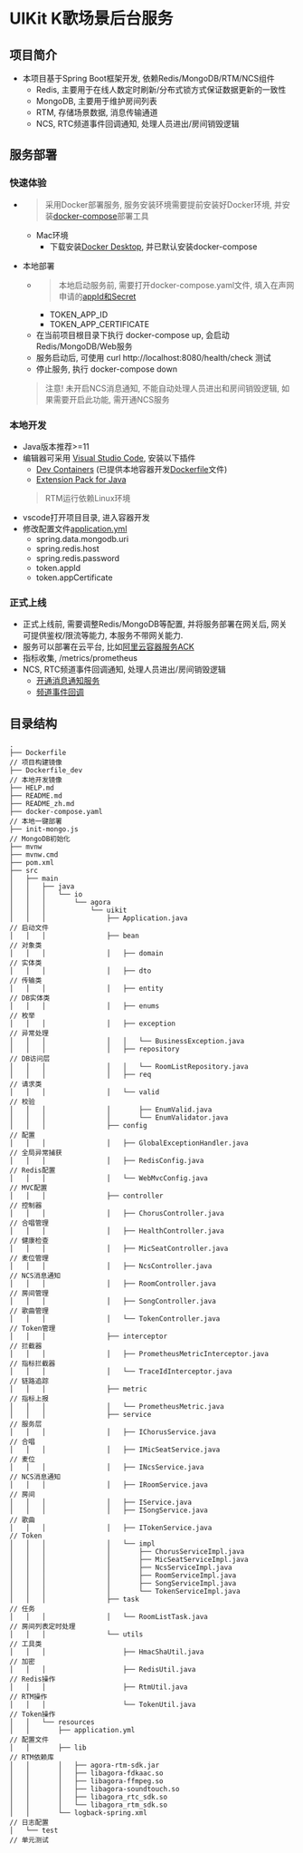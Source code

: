 # UIKit K歌场景后台服务
## 项目简介
- 本项目基于Spring Boot框架开发, 依赖Redis/MongoDB/RTM/NCS组件
    - Redis, 主要用于在线人数定时刷新/分布式锁方式保证数据更新的一致性
    - MongoDB, 主要用于维护房间列表
    - RTM, 存储场景数据, 消息传输通道
    - NCS, RTC频道事件回调通知, 处理人员进出/房间销毁逻辑


## 服务部署
### 快速体验
- > 采用Docker部署服务, 服务安装环境需要提前安装好Docker环境, 并安装[docker-compose](https://docs.docker.com/compose/)部署工具
  - Mac环境
      - 下载安装[Docker Desktop](https://www.docker.com/products/docker-desktop/), 并已默认安装docker-compose
- 本地部署
    - > 本地启动服务前, 需要打开docker-compose.yaml文件, 填入在声网申请的[appId和Secret](https://docs.agora.io/cn/Agora%20Platform/get_appid_token?platform=All%20Platforms#%E8%8E%B7%E5%8F%96-app-id)
        - TOKEN_APP_ID
        - TOKEN_APP_CERTIFICATE
    - 在当前项目根目录下执行 docker-compose up, 会启动Redis/MongoDB/Web服务
    - 服务启动后, 可使用 curl http://localhost:8080/health/check 测试
    - 停止服务, 执行 docker-compose down

    > 注意! 未开启NCS消息通知, 不能自动处理人员进出和房间销毁逻辑, 如果需要开启此功能, 需开通NCS服务


### 本地开发
- Java版本推荐>=11
- 编辑器可采用 [Visual Studio Code](https://code.visualstudio.com/), 安装以下插件
    - [Dev Containers](https://marketplace.visualstudio.com/items?itemName=ms-vscode-remote.remote-containers) (已提供本地容器开发[Dockerfile](Dockerfile_dev)文件)
    - [Extension Pack for Java](https://marketplace.visualstudio.com/items?itemName=vscjava.vscode-java-pack)
    > RTM运行依赖Linux环境
- vscode打开项目目录, 进入容器开发
- 修改配置文件[application.yml](src/main/resources/application.yml)
    - spring.data.mongodb.uri
    - spring.redis.host
    - spring.redis.password
    - token.appId
    - token.appCertificate


### 正式上线
- 正式上线前, 需要调整Redis/MongoDB等配置, 并将服务部署在网关后, 网关可提供鉴权/限流等能力, 本服务不带网关能力.
- 服务可以部署在云平台, 比如[阿里云容器服务ACK](https://www.alibabacloud.com/zh/product/kubernetes)
- 指标收集, /metrics/prometheus
- NCS, RTC频道事件回调通知, 处理人员进出/房间销毁逻辑
    - [开通消息通知服务
](https://docs.agora.io/cn/video-call-4.x/enable_webhook_ncs?platform=All%20Platforms)
    - [频道事件回调
](https://docs.agora.io/cn/video-call-4.x/rtc_channel_event?platform=All%20Platforms)


## 目录结构
```
.
├── Dockerfile                                                          // 项目构建镜像
├── Dockerfile_dev                                                      // 本地开发镜像
├── HELP.md
├── README.md
├── README_zh.md
├── docker-compose.yaml                                                 // 本地一键部署
├── init-mongo.js                                                       // MongoDB初始化
├── mvnw
├── mvnw.cmd
├── pom.xml
├── src
│   ├── main
│   │   ├── java
│   │   │   └── io
│   │   │       └── agora
│   │   │           └── uikit
│   │   │               ├── Application.java                            // 启动文件
│   │   │               ├── bean                                        // 对象类
│   │   │               │   ├── domain                                  // 实体类
│   │   │               │   ├── dto                                     // 传输类
│   │   │               │   ├── entity                                  // DB实体类
│   │   │               │   ├── enums                                   // 枚举
│   │   │               │   ├── exception                               // 异常处理
│   │   │               │   │   └── BusinessException.java
│   │   │               │   ├── repository                              // DB访问层
│   │   │               │   │   └── RoomListRepository.java
│   │   │               │   ├── req                                     // 请求类
│   │   │               │   └── valid                                   // 校验
│   │   │               │       ├── EnumValid.java
│   │   │               │       └── EnumValidator.java
│   │   │               ├── config                                      // 配置
│   │   │               │   ├── GlobalExceptionHandler.java             // 全局异常捕获
│   │   │               │   ├── RedisConfig.java                        // Redis配置
│   │   │               │   └── WebMvcConfig.java                       // MVC配置
│   │   │               ├── controller                                  // 控制器
│   │   │               │   ├── ChorusController.java                   // 合唱管理
│   │   │               │   ├── HealthController.java                   // 健康检查
│   │   │               │   ├── MicSeatController.java                  // 麦位管理
│   │   │               │   ├── NcsController.java                      // NCS消息通知
│   │   │               │   ├── RoomController.java                     // 房间管理
│   │   │               │   ├── SongController.java                     // 歌曲管理
│   │   │               │   └── TokenController.java                    // Token管理
│   │   │               ├── interceptor                                 // 拦截器
│   │   │               │   ├── PrometheusMetricInterceptor.java        // 指标拦截器
│   │   │               │   └── TraceIdInterceptor.java                 // 链路追踪
│   │   │               ├── metric                                      // 指标上报
│   │   │               │   └── PrometheusMetric.java
│   │   │               ├── service                                     // 服务层
│   │   │               │   ├── IChorusService.java                     // 合唱
│   │   │               │   ├── IMicSeatService.java                    // 麦位
│   │   │               │   ├── INcsService.java                        // NCS消息通知
│   │   │               │   ├── IRoomService.java                       // 房间
│   │   │               │   ├── IService.java
│   │   │               │   ├── ISongService.java                       // 歌曲
│   │   │               │   ├── ITokenService.java                      // Token
│   │   │               │   └── impl
│   │   │               │       ├── ChorusServiceImpl.java
│   │   │               │       ├── MicSeatServiceImpl.java
│   │   │               │       ├── NcsServiceImpl.java
│   │   │               │       ├── RoomServiceImpl.java
│   │   │               │       ├── SongServiceImpl.java
│   │   │               │       └── TokenServiceImpl.java
│   │   │               ├── task                                        // 任务
│   │   │               │   └── RoomListTask.java                       // 房间列表定时处理
│   │   │               └── utils                                       // 工具类
│   │   │                   ├── HmacShaUtil.java                        // 加密
│   │   │                   ├── RedisUtil.java                          // Redis操作
│   │   │                   ├── RtmUtil.java                            // RTM操作
│   │   │                   └── TokenUtil.java                          // Token操作
│   │   └── resources
│   │       ├── application.yml                                         // 配置文件
│   │       ├── lib                                                     // RTM依赖库
│   │       │   ├── agora-rtm-sdk.jar
│   │       │   ├── libagora-fdkaac.so
│   │       │   ├── libagora-ffmpeg.so
│   │       │   ├── libagora-soundtouch.so
│   │       │   ├── libagora_rtc_sdk.so
│   │       │   └── libagora_rtm_sdk.so
│   │       └── logback-spring.xml                                      // 日志配置
│   └── test                                                            // 单元测试
```


